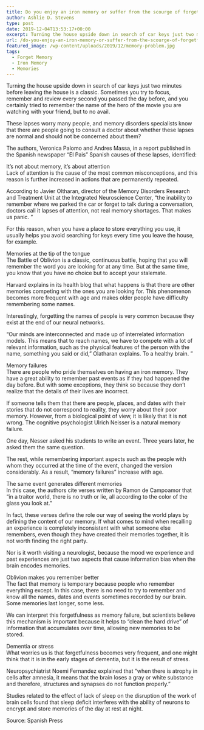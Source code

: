 ```yaml
---
title: Do you enjoy an iron memory or suffer from the scourge of forgetfulness?
author: Ashlie D. Stevens
type: post
date: 2019-12-04T13:53:17+00:00
excerpt: Turning the house upside down in search of car keys just two minutes before leaving the house is a classic. Sometimes you try to focus, remember and review every second you passed the day before, and you certainly tried to remember the name of the hero of the movie you are watching with your friend, but to no avail
url: /do-you-enjoy-an-iron-memory-or-suffer-from-the-scourge-of-forgetfulness/
featured_image: /wp-content/uploads/2019/12/memory-problem.jpg
tags:
  - Forget Memory
  - Iron Memory
  - Memories
---
```


Turning the house upside down in search of car keys just two minutes before leaving the house is a classic. Sometimes you try to focus, remember and review every second you passed the day before, and you certainly tried to remember the name of the hero of the movie you are watching with your friend, but to no avail.

These lapses worry many people, and memory disorders specialists know that there are people going to consult a doctor about whether these lapses are normal and should not be concerned about them?

The authors, Veronica Palomo and Andres Massa, in a report published in the Spanish newspaper &#8220;El Pais&#8221; Spanish causes of these lapses, identified:

It&#8217;s not about memory, it&#8217;s about attention  
Lack of attention is the cause of the most common misconceptions, and this reason is further increased in actions that are permanently repeated.

According to Javier Oltharan, director of the Memory Disorders Research and Treatment Unit at the Integrated Neuroscience Center, &#8220;the inability to remember where we parked the car or forget to talk during a conversation, doctors call it lapses of attention, not real memory shortages. That makes us panic. &#8221;

For this reason, when you have a place to store everything you use, it usually helps you avoid searching for keys every time you leave the house, for example.

Memories at the tip of the tongue  
The Battle of Oblivion is a classic, continuous battle, hoping that you will remember the word you are looking for at any time. But at the same time, you know that you have no choice but to accept your stalemate.

Harvard explains in its health blog that what happens is that there are other memories competing with the ones you are looking for. This phenomenon becomes more frequent with age and makes older people have difficulty remembering some names.

Interestingly, forgetting the names of people is very common because they exist at the end of our neural networks.

&#8220;Our minds are interconnected and made up of interrelated information models. This means that to reach names, we have to compete with a lot of relevant information, such as the physical features of the person with the name, something you said or did,&#8221; Olatharan explains. To a healthy brain. &#8221;

Memory failures  
There are people who pride themselves on having an iron memory. They have a great ability to remember past events as if they had happened the day before. But with some exceptions, they think so because they don&#8217;t realize that the details of their lives are incorrect.

If someone tells them that there are people, places, and dates with their stories that do not correspond to reality, they worry about their poor memory. However, from a biological point of view, it is likely that it is not wrong. The cognitive psychologist Ulrich Neisser is a natural memory failure.

One day, Nesser asked his students to write an event. Three years later, he asked them the same question.

The rest, while remembering important aspects such as the people with whom they occurred at the time of the event, changed the version considerably. As a result, &#8220;memory failures&#8221; increase with age.

The same event generates different memories  
In this case, the authors cite verses written by Ramon de Campoamor that &#8220;in a traitor world, there is no truth or lie, all according to the color of the glass you look at.&#8221;

In fact, these verses define the role our way of seeing the world plays by defining the content of our memory. If what comes to mind when recalling an experience is completely inconsistent with what someone else remembers, even though they have created their memories together, it is not worth finding the right party.

Nor is it worth visiting a neurologist, because the mood we experience and past experiences are just two aspects that cause information bias when the brain encodes memories.

Oblivion makes you remember better  
The fact that memory is temporary because people who remember everything except. In this case, there is no need to try to remember and know all the names, dates and events sometimes recorded by our brain. Some memories last longer, some less.

We can interpret this forgetfulness as memory failure, but scientists believe this mechanism is important because it helps to “clean the hard drive” of information that accumulates over time, allowing new memories to be stored.

Dementia or stress  
What worries us is that forgetfulness becomes very frequent, and one might think that it is in the early stages of dementia, but it is the result of stress.

Neuropsychiatrist Noemi Fernandez explained that &#8220;when there is atrophy in cells after amnesia, it means that the brain loses a gray or white substance and therefore, structures and synapses do not function properly.&#8221;

Studies related to the effect of lack of sleep on the disruption of the work of brain cells found that sleep deficit interferes with the ability of neurons to encrypt and store memories of the day at rest at night.

Source: Spanish Press
